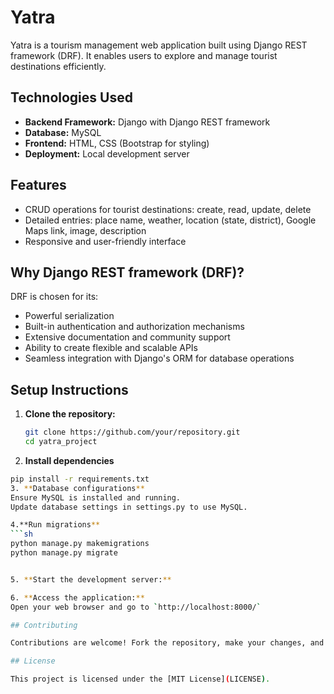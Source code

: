 # Yatra

Yatra is a tourism management web application built using Django REST framework (DRF). It enables users to explore and manage tourist destinations efficiently.

## Technologies Used

- **Backend Framework:** Django with Django REST framework
- **Database:** MySQL
- **Frontend:** HTML, CSS (Bootstrap for styling)
- **Deployment:** Local development server

## Features

- CRUD operations for tourist destinations: create, read, update, delete
- Detailed entries: place name, weather, location (state, district), Google Maps link, image, description
- Responsive and user-friendly interface

## Why Django REST framework (DRF)?

DRF is chosen for its:
- Powerful serialization
- Built-in authentication and authorization mechanisms
- Extensive documentation and community support
- Ability to create flexible and scalable APIs
- Seamless integration with Django's ORM for database operations

## Setup Instructions

1. **Clone the repository:**
   ```sh
   git clone https://github.com/your/repository.git
   cd yatra_project
2. **Install dependencies**
```sh
pip install -r requirements.txt
3. **Database configurations**
Ensure MySQL is installed and running.
Update database settings in settings.py to use MySQL.

4.**Run migrations**
```sh
python manage.py makemigrations
python manage.py migrate


5. **Start the development server:**

6. **Access the application:**
Open your web browser and go to `http://localhost:8000/`

## Contributing

Contributions are welcome! Fork the repository, make your changes, and submit a pull request.

## License

This project is licensed under the [MIT License](LICENSE).

